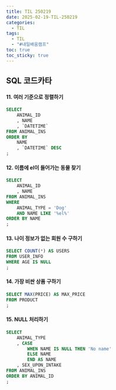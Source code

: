 ```yaml
---
title: TIL 250219
date: 2025-02-19-TIL-250219
categories:
  - TIL
tags:
  - TIL
  - "#내일배움캠프"
toc: true
toc_sticky: true
---
```

## SQL 코드카타

#### 11. 여러 기준으로 정렬하기
```sql
SELECT
    ANIMAL_ID
    , NAME
    , `DATETIME`
FROM ANIMAL_INS
ORDER BY
    NAME
    , `DATETIME` DESC
;
```

#### 12. 이름에 el이 들어가는 동물 찾기
```sql
SELECT
    ANIMAL_ID
    , NAME
FROM ANIMAL_INS
WHERE
    ANIMAL_TYPE = 'Dog'
    AND NAME LIKE '%el%'
ORDER BY NAME
;
```

#### 13. 나이 정보가 없는 회원 수 구하기
```sql
SELECT COUNT(*) AS USERS
FROM USER_INFO
WHERE AGE IS NULL
;
```

#### 14. 가장 비싼 상품 구하기
```sql
SELECT MAX(PRICE) AS MAX_PRICE
FROM PRODUCT
;
```

#### 15. NULL 처리하기
```sql
SELECT
    ANIMAL_TYPE
    , CASE
        WHEN NAME IS NULL THEN 'No name'
        ELSE NAME
        END AS NAME
    , SEX_UPON_INTAKE
FROM ANIMAL_INS
ORDER BY ANIMAL_ID
;
```
